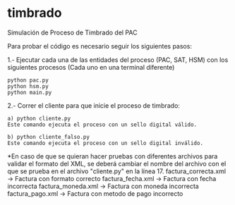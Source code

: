 # timbrado
Simulación de Proceso de Timbrado del PAC

Para probar el código es necesario seguir los siguientes pasos:

1.- Ejecutar cada una de las entidades del proceso  (PAC, SAT, HSM) con los siguientes procesos (Cada uno en una terminal diferente)
	
	python pac.py
	python hsm.py
	python main.py

2.- Correr el cliente para que inicie el proceso de timbrado:

	a) python cliente.py 
	Este comando ejecuta el proceso con un sello digital válido.

	b) python cliente_falso.py
	Este comando ejecuta el proceso con un sello digital inválido.

*En caso de que se quieran hacer pruebas con diferentes archivos para validar el formato del XML, se deberá cambiar el nombre del archivo con el que se prueba en el archivo "cliente.py" en la línea 17.
	factura_correcta.xml -> Factura con formato correcto
	factura_fecha.xml    ->	Factura con fecha incorrecta
	factura_moneda.xml   ->	Factura con moneda incorrecta
	factura_pago.xml     -> Factura con metodo de pago incorrecto